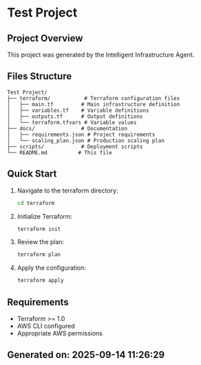 # Test Project

## Project Overview
This project was generated by the Intelligent Infrastructure Agent.

## Files Structure
```
Test Project/
├── terraform/           # Terraform configuration files
│   ├── main.tf         # Main infrastructure definition
│   ├── variables.tf    # Variable definitions
│   ├── outputs.tf      # Output definitions
│   └── terraform.tfvars # Variable values
├── docs/               # Documentation
│   ├── requirements.json # Project requirements
│   └── scaling_plan.json # Production scaling plan
├── scripts/            # Deployment scripts
└── README.md          # This file
```

## Quick Start

1. Navigate to the terraform directory:
   ```bash
   cd terraform
   ```

2. Initialize Terraform:
   ```bash
   terraform init
   ```

3. Review the plan:
   ```bash
   terraform plan
   ```

4. Apply the configuration:
   ```bash
   terraform apply
   ```

## Requirements
- Terraform >= 1.0
- AWS CLI configured
- Appropriate AWS permissions

## Generated on: 2025-09-14 11:26:29
